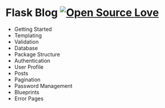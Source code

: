 # Flask Blog   [![Open Source Love](https://badges.frapsoft.com/os/v1/open-source.svg?v=103)](https://github.com/ellerbrock/open-source-badges/)

* Getting Started
* Templating
* Validation
* Database
* Package Structure
* Authentication
* User Profile
* Posts
* Pagination
* Password Management
* Blueprints
* Error Pages
